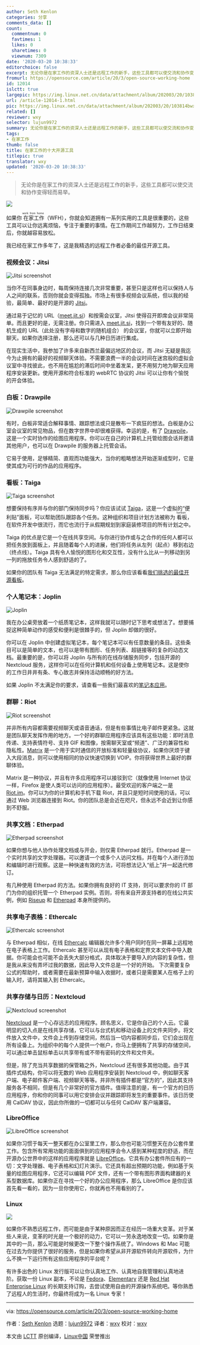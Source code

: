 ```yaml
---
author: Seth Kenlon
categories: 分享
comments_data: []
count:
  commentnum: 0
  favtimes: 1
  likes: 0
  sharetimes: 0
  viewnum: 7309
date: '2020-03-20 10:38:33'
editorchoice: false
excerpt: 无论你是在家工作的资深人士还是远程工作的新手，这些工具都可以使交流和协作变得轻而易举。
fromurl: https://opensource.com/article/20/3/open-source-working-home
id: 12014
islctt: true
largepic: https://img.linux.net.cn/data/attachment/album/202003/20/103814bwxxqxkxc9qqxkbb.jpg
url: /article-12014-1.html
pic: https://img.linux.net.cn/data/attachment/album/202003/20/103814bwxxqxkxc9qqxkbb.jpg.thumb.jpg
related: []
reviewer: wxy
selector: lujun9972
summary: 无论你是在家工作的资深人士还是远程工作的新手，这些工具都可以使交流和协作变得轻而易举。
tags:
- 在家工作
thumb: false
title: 在家工作的十大开源工具
titlepic: true
translator: wxy
updated: '2020-03-20 10:38:33'
---
```



> 
> 无论你是在家工作的资深人士还是远程工作的新手，这些工具都可以使交流和协作变得轻而易举。
> 
> 
> 


![](/data/attachment/album/202003/20/103814bwxxqxkxc9qqxkbb.jpg)


如果你<ruby> 在家工作 <rt>  work from home </rt></ruby>（WFH），你就会知道拥有一系列实用的工具是很重要的，这些工具可以让你远离烦恼，专注于重要的事情。在工作期间工作越努力，工作日结束后，你就越容易放松。


我已经在家工作多年了，这是我精选的远程工作者必备的最佳开源工具。


### 视频会议：Jitsi


![Jitsi screenshot](/data/attachment/album/202003/20/103840maimmz4n4miftom5.jpg "Jitsi screenshot")


当你不在同事身边时，每周保持连接几次非常重要，甚至只是这样也可以保持人与人之间的联系，否则你就会变得孤独。市场上有很多视频会议系统，但以我的经验，最简单、最好的是开源的 [Jitsi](http://meet.jit.si)。


通过易于记忆的 URL（[meet.jit.si](http://meet.jit.si)）和按需会议室，Jitsi 使得召开即席会议非常简单。而且更好的是，无需注册。你只需进入 [meet.jit.si](http://meet.jit.si)，找到一个带有友好的、随机生成的 URL（此处没有字母和数字的随机组合） 的会议室，你就可以立即开始聊天。如果你选择注册，那么还可以与几种日历进行集成。


在现实生活中，我参加了许多来自新西兰最偏远地区的会议，而 Jitsi 无疑是我迄今为止拥有的最好的视频聊天体验。不需要浪费一半的会议时间在迷宫般的虚拟会议室中寻找彼此，也不用在尴尬的滞后时间中坐着发呆，更不用努力地为聊天应用程序安装更新。使用开源和符合标准的 webRTC 协议的 Jitsi 可以让你有个愉悦的开会体验。


### 白板：Drawpile


![Drawpile screenshot](/data/attachment/album/202003/20/103846jqp3pr93c3s39qaz.jpg "Drawpile screenshot")


有时，白板非常适合解释事情、跟踪想法或只是散布一下疯狂的想法。白板是办公室会议室的常见物品，但在数字世界中却很难获得。幸运的是，有了 [Drawpile](https://drawpile.net/)，这是一个实时协作的绘图应用程序。你可以在自己的计算机上托管绘图会话并邀请其他用户，也可以在 Drawpile 的服务器上托管会话。


它易于使用，足够精简、直观而功能强大，当你的粗略想法开始逐渐成型时，它是使其成为可行的作品的应用程序。


### 看板：Taiga


![Taiga screenshot](/data/attachment/album/202003/20/103850imehfr2kkmhv282r.jpg "Taiga screenshot")


想要保持有序并与你的部门保持同步吗？你应该试试 [Taiga](http://taiga.io)，这是一个虚拟的“便利贴”面板，可以帮助团队跟踪各个任务。这种组织和项目计划方法被称为<ruby> 看板 <rt>  kanban </rt></ruby>，在软件开发中很流行，而它也流行于从假期规划到家庭装修项目的所有计划之中。


Taiga 的优点是它是一个在线共享空间。与你进行协作或与之合作的任何人都可以把任务放到面板上，并且随着每个人的进展，他们将任务从左列（起点）移到右边（终点线）。Taiga 具有令人愉悦的图形化和交互性，没有什么比从一列移动到另一列的拖放任务令人感到舒适的了。


如果你的团队有 Taiga 无法满足的特定需求，那么你应该看看[我们挑选的最佳开源看板](https://opensource.com/alternatives/trello)。


### 个人笔记本：Joplin


![Joplin](/data/attachment/album/202003/20/103855hngyzhparek6hkhn.png "Joplin")


我在办公桌旁放着一个纸质笔记本，这样我就可以随时记下思考或想法了。想要捕捉这种简单动作的感受和便利是很棘手的，但 Joplin 却做的很好。


你可以在 Joplin 中创建虚拟笔记本，每个笔记本可以有任意数量的条目。这些条目可以是简单的文本，也可以是带有图形、任务列表、超链接等的复杂的动态文档。最重要的是，你可以将 Joplin 与所有的在线存储服务同步，包括开源的 Nextcloud 服务，这样你可以在任何计算机和任何设备上使用笔记本。这是使你的工作日井井有条、专心致志并保持活动顺畅的好方法。


如果 Joplin 不太满足你的要求，请查看一些我们最喜欢的[笔记本应用](https://opensource.com/alternatives/evernote)。


### 群聊：Riot


![Riot screenshot](/data/attachment/album/202003/20/103900v21cb8b29u91cpns.jpg "Riot screenshot")


并非所有内容都需要视频聊天或语音通话，但是有些事情比电子邮件更紧急。这就是团队聊天发挥作用的地方。一个好的群聊应用程序应该具有这些功能：即时消息传递、支持表情符号、支持 GIF 和图像，按需聊天室或“频道”、广泛的兼容性和隐私性。[Matrix](http://matrix.org) 是一个用于实时通信的开放标准和轻量级协议，如果你厌烦于键入大段消息，则可以使用相同的协议快速切换到 VOIP。你将获得世界上最好的群聊体验。


Matrix 是一种协议，并且有许多应用程序可以接驳到它（就像使用 Internet 协议一样，Firefox 是使人类可以访问的应用程序）。最受欢迎的客户端之一是 [Riot.im](http://riot.im)。你可以为你的计算机和手机下载 Riot，并且只是短时间使用的话，可以通过 Web 浏览器连接到 Riot。你的团队总是会近在咫尺，但永远不会近到让你感到不舒服。


### 共享文档：Etherpad


![Etherpad screenshot](/data/attachment/album/202003/20/103906b4e8grxsscsii3io.jpg "Etherpad screenshot")


如果你想与他人协作处理文档或与开会，则仅需 Etherpad 就行。Etherpad 是一个实时共享的文字处理器。可以邀请一个或多个人访问文档，并在每个人进行添加和编辑时进行观察。这是一种快速有效的方法，可将想法记入“纸上”并一起迭代修订。


有几种使用 Etherpad 的方法。如果你拥有良好的 IT 支持，则可以要求你的 IT 部门为你的组织托管一个 Etherpad 实例。否则，将有来自开源支持者的在线公共实例，例如 [Riseup](https://pad.riseup.net/) 和 [Etherpad](https://beta.etherpad.org) 本身所提供的。


### 共享电子表格：Ethercalc


![Ethercalc screenshot](/data/attachment/album/202003/20/103911yqd667q6dxze7ppx.jpg "Ethercalc screenshot")


与 Etherpad 相似，在线 [Ethercalc](https://ethercalc.org) 编辑器允许多个用户同时在同一屏幕上远程地在电子表格上工作。Ethercalc 甚至可以从现有电子表格和定界文本文件中导入数据。你可能会也可能不会丢失大部分格式，具体取决于要导入的内容的复杂性，但是我从来没有弄坏过我的数据，因此导入文件总是一个好的开始。 下次需要复杂公式的帮助时，或者需要在最新预算中输入收据时，或者只是需要某人在格子上的输入时，请将其输入到 Ethercalc。


### 共享存储与日历：Nextcloud


![Nextcloud screenshot](/data/attachment/album/202003/20/103913asqxfmp4pff6y4p6.jpg "Nextcloud screenshot")


[Nextcloud](http://nextcloud.com) 是一个心存远志的应用程序。顾名思义，它是你自己的个人云。它最明显的切入点是在线共享存储，它可以与台式机和移动设备上的文件夹同步。将文件放入文件中，文件会上传到存储空间，然后当一切内容都同步后，它们会出现在所有设备上。为组织中的每个人提供一个帐户，你马上便拥有了共享的存储空间，可以通过单击鼠标单击以共享带有或不带有密码的文件和文件夹。


但是，除了充当共享数据的保管箱之外，Nextcloud 还有很多其他功能。由于其插件式结构，你可以将无数的 Web 应用程序安装到 Nextcloud 中，例如聊天客户端、电子邮件客户端、视频聊天等等。并非所有插件都是“官方的”，因此其支持服务各不相同，但是有几个非常好的官方插件。值得注意的是，有一个官方的日历应用程序，你和你的同事可以用它安排会议并跟踪即将发生的重要事件。该日历使用 CalDAV 协议，因此你所做的一切都可以与任何 CalDAV 客户端兼容。


### LibreOffice


![LibreOffice screenshot](/data/attachment/album/202003/20/103932rhmna6qa55g6ltf3.png "LibreOffice screenshot")


如果你习惯于每天一整天都在办公室里工作，那么你也可能习惯整天在办公套件里工作。包含所有常用功能的面面俱到的应用程序会令人感到某种程度的舒适，而在开源办公世界中的这样的应用程序就是 [LibreOffice](http://libreoffice.org)。它具有办公套件所应有的一切：文字处理器、电子表格和幻灯片演示。它还具有超出预期的功能，例如基于矢量的绘图应用程序，它还可以编辑 PDF 文件，还有一个带有图形界面构建器的关系型数据库。如果你正在寻找一个好的办公应用程序，那么 LibreOffice 是你应该首先看一看的，因为一旦你使用它，你就再也不用看别的了。


### Linux


![](/data/attachment/album/202003/20/103937lbnzh8pfzq8pexgx.jpg)


如果你不熟悉远程工作，而可能是由于某种原因而正在经历一场重大变革。对于某些人来说，变革的时光是一个极好的动力，它可以一劳永逸地改变一切。如果你是其中的一员，那么可能是时候更改一下整个操作系统了。Windows 和 Mac 可能在过去为你提供了很好的服务，但是如果你希望从非开源软件转向开源软件，为什么不换一下运行所有这些应用程序的平台呢？


有许多出色的 Linux 发行版可以让你认真地工作、认真地自我管理和认真地进阶。获取一份 Linux 副本，不论是 [Fedora](https://getfedora.org/)、[Elementary](https://elementary.io) 还是 [Red Hat Enterprise Linux](https://www.redhat.com/en/store/red-hat-enterprise-linux-workstation) 的长期支持订购，去尝试使用自由的开源操作系统吧。等你熟悉了远程人的生活时，你最终将成为一名 Linux 专家！




---


via: <https://opensource.com/article/20/3/open-source-working-home>


作者：[Seth Kenlon](https://opensource.com/users/seth) 选题：[lujun9972](https://github.com/lujun9972) 译者：[wxy](https://github.com/wxy) 校对：[wxy](https://github.com/wxy)


本文由 [LCTT](https://github.com/LCTT/TranslateProject) 原创编译，[Linux中国](https://linux.cn/) 荣誉推出